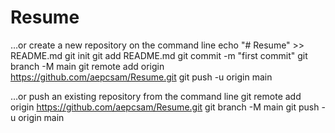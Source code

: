 # Resume
…or create a new repository on the command line
echo "# Resume" >> README.md
git init
git add README.md
git commit -m "first commit"
git branch -M main
git remote add origin https://github.com/aepcsam/Resume.git
git push -u origin main



…or push an existing repository from the command line
git remote add origin https://github.com/aepcsam/Resume.git
git branch -M main
git push -u origin main
